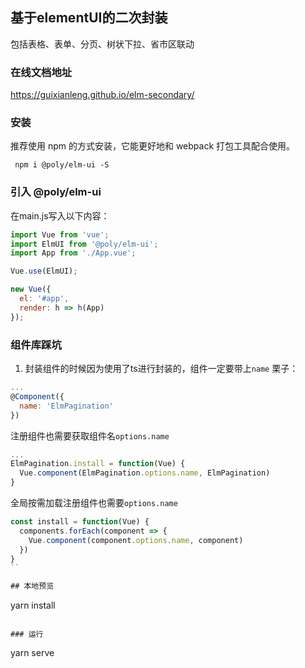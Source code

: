 ## 基于elementUI的二次封装
包括表格、表单、分页、树状下拉、省市区联动

### 在线文档地址
https://guixianleng.github.io/elm-secondary/

### 安装
推荐使用 npm 的方式安装，它能更好地和 webpack 打包工具配合使用。

```shell
 npm i @poly/elm-ui -S
```

### 引入 @poly/elm-ui
在main.js写入以下内容：

```js
import Vue from 'vue';
import ElmUI from '@poly/elm-ui';
import App from './App.vue';

Vue.use(ElmUI);

new Vue({
  el: '#app',
  render: h => h(App)
});
```

### 组件库踩坑
1. 封装组件的时候因为使用了ts进行封装的，组件一定要带上`name`
栗子：
```js
...
@Component({
  name: 'ElmPagination'
})
```
注册组件也需要获取组件名`options.name`
```js
...
ElmPagination.install = function(Vue) {
  Vue.component(ElmPagination.options.name, ElmPagination)
}
```
全局按需加载注册组件也需要`options.name`
```js
const install = function(Vue) {
  components.forEach(component => {
    Vue.component(component.options.name, component)
  })
}
``

## 本地预览
```
yarn install
```

### 运行
```
yarn serve
```
